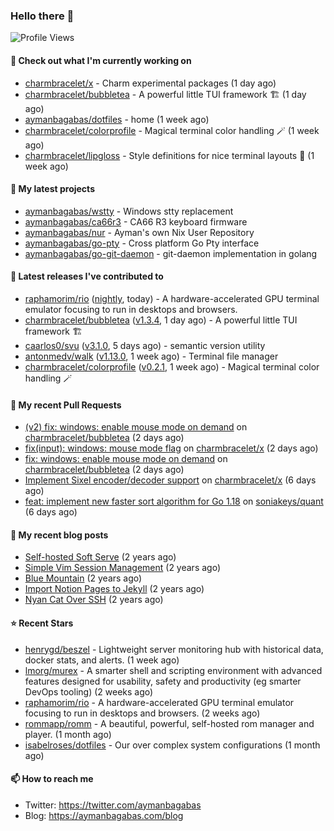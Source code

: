 ### Hello there 👋

![Profile Views](https://komarev.com/ghpvc/?username=aymanbagabas&label=PROFILE+VIEWS)

#### 👷 Check out what I'm currently working on

- [charmbracelet/x](https://github.com/charmbracelet/x) - Charm experimental packages (1 day ago)
- [charmbracelet/bubbletea](https://github.com/charmbracelet/bubbletea) - A powerful little TUI framework 🏗 (1 day ago)
- [aymanbagabas/dotfiles](https://github.com/aymanbagabas/dotfiles) - home (1 week ago)
- [charmbracelet/colorprofile](https://github.com/charmbracelet/colorprofile) - Magical terminal color handling 🪄 (1 week ago)
- [charmbracelet/lipgloss](https://github.com/charmbracelet/lipgloss) - Style definitions for nice terminal layouts 👄 (1 week ago)

#### 🌱 My latest projects

- [aymanbagabas/wstty](https://github.com/aymanbagabas/wstty) - Windows stty replacement
- [aymanbagabas/ca66r3](https://github.com/aymanbagabas/ca66r3) - CA66 R3 keyboard firmware
- [aymanbagabas/nur](https://github.com/aymanbagabas/nur) - Ayman&#39;s own Nix User Repository
- [aymanbagabas/go-pty](https://github.com/aymanbagabas/go-pty) - Cross platform Go Pty interface
- [aymanbagabas/go-git-daemon](https://github.com/aymanbagabas/go-git-daemon) - git-daemon implementation in golang

#### 🔭 Latest releases I've contributed to

- [raphamorim/rio](https://github.com/raphamorim/rio) ([nightly](https://github.com/raphamorim/rio/releases/tag/nightly), today) - A hardware-accelerated GPU terminal emulator focusing to run in desktops and browsers.
- [charmbracelet/bubbletea](https://github.com/charmbracelet/bubbletea) ([v1.3.4](https://github.com/charmbracelet/bubbletea/releases/tag/v1.3.4), 1 day ago) - A powerful little TUI framework 🏗
- [caarlos0/svu](https://github.com/caarlos0/svu) ([v3.1.0](https://github.com/caarlos0/svu/releases/tag/v3.1.0), 5 days ago) - semantic version utility
- [antonmedv/walk](https://github.com/antonmedv/walk) ([v1.13.0](https://github.com/antonmedv/walk/releases/tag/v1.13.0), 1 week ago) - Terminal file manager
- [charmbracelet/colorprofile](https://github.com/charmbracelet/colorprofile) ([v0.2.1](https://github.com/charmbracelet/colorprofile/releases/tag/v0.2.1), 1 week ago) - Magical terminal color handling 🪄

#### 🔨 My recent Pull Requests

- [(v2) fix: windows: enable mouse mode on demand](https://github.com/charmbracelet/bubbletea/pull/1341) on [charmbracelet/bubbletea](https://github.com/charmbracelet/bubbletea) (2 days ago)
- [fix(input): windows: mouse mode flag](https://github.com/charmbracelet/x/pull/386) on [charmbracelet/x](https://github.com/charmbracelet/x) (2 days ago)
- [fix: windows: enable mouse mode on demand](https://github.com/charmbracelet/bubbletea/pull/1340) on [charmbracelet/bubbletea](https://github.com/charmbracelet/bubbletea) (2 days ago)
- [Implement Sixel encoder/decoder support](https://github.com/charmbracelet/x/pull/381) on [charmbracelet/x](https://github.com/charmbracelet/x) (6 days ago)
- [feat: implement new faster sort algorithm for Go 1.18](https://github.com/soniakeys/quant/pull/2) on [soniakeys/quant](https://github.com/soniakeys/quant) (6 days ago)

#### 📜 My recent blog posts

- [Self-hosted Soft Serve](https://aymanbagabas.com/blog/2023/04/28/self-hosted-soft-serve.html) (2 years ago)
- [Simple Vim Session Management](https://aymanbagabas.com/blog/2023/04/13/simple-vim-session-management.html) (2 years ago)
- [Blue Mountain](https://aymanbagabas.com/blog/2022/06/02/blue-mountain.html) (2 years ago)
- [Import Notion Pages to Jekyll](https://aymanbagabas.com/blog/2022/03/29/import-notion-pages-to-jekyll.html) (2 years ago)
- [Nyan Cat Over SSH](https://aymanbagabas.com/blog/2022/03/25/nyan-cat-over-ssh.html) (2 years ago)

#### ⭐ Recent Stars

- [henrygd/beszel](https://github.com/henrygd/beszel) - Lightweight server monitoring hub with historical data, docker stats, and alerts. (1 week ago)
- [lmorg/murex](https://github.com/lmorg/murex) - A smarter shell and scripting environment with advanced features designed for usability, safety and productivity (eg smarter DevOps tooling) (2 weeks ago)
- [raphamorim/rio](https://github.com/raphamorim/rio) - A hardware-accelerated GPU terminal emulator focusing to run in desktops and browsers. (2 weeks ago)
- [rommapp/romm](https://github.com/rommapp/romm) - A beautiful, powerful, self-hosted rom manager and player. (1 month ago)
- [isabelroses/dotfiles](https://github.com/isabelroses/dotfiles) - Our over complex system configurations  (1 month ago)

#### 📫 How to reach me

- Twitter: https://twitter.com/aymanbagabas
- Blog: https://aymanbagabas.com/blog
